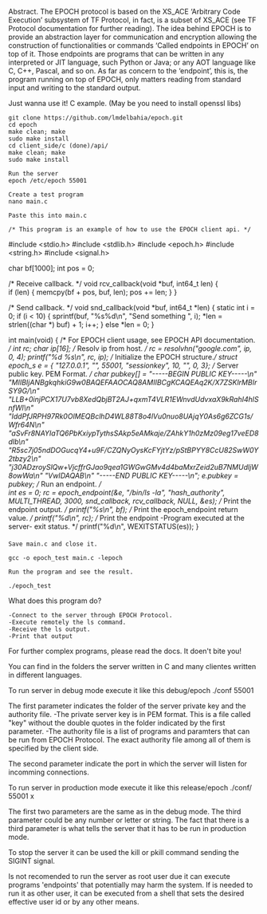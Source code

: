 Abstract.
The EPOCH protocol is based on the XS_ACE ‘Arbitrary Code Execution’
subsystem of TF Protocol, in fact, is a subset of XS_ACE (see TF Protocol
documentation for further reading). The idea behind EPOCH is to provide an
abstraction layer for communication and encryption allowing the construction
of functionalities or commands ‘Called endpoints in EPOCH’ on top of it.
Those endpoints are programs that can be written in any interpreted or JIT
language, such Python or Java; or any AOT language like C, C++, Pascal,
and so on. As far as concern to the ‘endpoint’, this is, the program running on
top of EPOCH, only matters reading from standard input and writing to the
standard output.

Just wanna use it! C example. (May be you need to install openssl libs)

    git clone https://github.com/lmdelbahia/epoch.git
    cd epoch
    make clean; make
    sudo make install
    cd client_side/c (done)/api/
    make clean; make
    sudo make install
    
    Run the server
    epoch /etc/epoch 55001
    
    Create a test program
    nano main.c
    
    Paste this into main.c
    
    /* This program is an example of how to use the EPOCH client api. */
#include <stdio.h>
#include <stdlib.h>
#include <epoch.h>
#include <string.h>
#include <signal.h>

char bf[1000];
int pos = 0;

/* Receive callback. */
void rcv_callback(void *buf, int64_t len)
{    
    if (len) {
        memcpy(bf + pos, buf, len);
        pos += len;
    }
}

/* Send callback. */
void snd_callback(void *buf, int64_t *len)
{
    static int i = 0;
    if (i < 10) {
        sprintf(buf, "%s%d\n", "Send something ", i);
        *len = strlen((char *) buf) + 1;
        i++;
    } else
        *len = 0;
}


int main(void)
{
    /* For EPOCH client usage, see EPOCH API documentation. */
    int rc;
    char ip[16];
    /* Resolv ip from host. */
    rc = resolvhn("google.com", ip, 0, 4);
    printf("%d %s\n", rc, ip);
    /* Initialize the EPOCH structure.*/ 
    struct epoch_s e = { "127.0.0.1", "", 55001, "sessionkey", 10, "", 0, 3};
    /* Server public key. PEM Format. */
    char pubkey[] = "-----BEGIN PUBLIC KEY-----\n"
        "MIIBIjANBgkqhkiG9w0BAQEFAAOCAQ8AMIIBCgKCAQEAq2K/X7ZSKlrMBIrSY9G/\n"
        "LLB+0injPCX17U7vb8XedQbjBT2AJ+qxmT4VLR1EWnvdUdvxaX9kRahI4hlSnfWl\n"
        "IddPfJRPH97Rk0OlMEQBclhD4WL88T8o4lVu0nuo8UAjqY0As6g6ZCG1s/Wfr64N\n"
        "aSvFr8NAYIaTQ6PbKxiypTythsSAkp5eAMkaje/ZAhkY1h0zMz09eg17veED8dIb\n"
        "R5sc7j05ndDOGucqY4+u9F/CZQNyOysKcFYjtYz/pStBPYY8CcU82SwW0Y2tbzy2\n"
        "j30ADzroySlQw+VjcffrGJao9qea1GWGwGMv4d4baMxrZeid2uB7NMUdljW8owWa\n"
        "VwIDAQAB\n" "-----END PUBLIC KEY-----\n";
    e.pubkey = pubkey;
    /* Run an endpoint. */   
    int es = 0;
    rc = epoch_endpoint(&e, "/bin/ls -la", "hash_authority", MULTI_THREAD, 3000,
        snd_callback, rcv_callback, NULL, &es);
    /* Print the endpoint output. */
    printf("%s\n", bf);
    /* Print the epoch_endpoint return value. */
    printf("%d\n", rc);
    /* Print the endpoint -Program executed at the server- exit status. */
    printf("%d\n", WEXITSTATUS(es));
}

####
    Save main.c and close it.
    
    gcc -o epoch_test main.c -lepoch
    
    Run the program and see the result.
    
    ./epoch_test
    
What does this program do?

    -Connect to the server through EPOCH Protocol.
    -Execute remotely the ls command.
    -Receive the ls output.
    -Print that output
    
For further complex programs, please read the docs. It doen't bite you!
    

You can find in the folders the server written in C and many clientes written in different languages.

To run server in debug mode execute it like this
debug/epoch ./conf 55001

The first parameter indicates the folder of the server private key and the authority file.
    -The private server key is in PEM format. This is a file called "key" without the double quotes in the folder indicated by the first parameter.
    -The authority file is a list of programs and paramters that can be run from EPOCH Protocol. The exact authority file among all of them is specified by the client side.
    
The second parameter indicate the port in which the server will listen for incomming connections.

To run server in production mode execute it like this
release/epoch ./conf/ 55001 x

The first two parameters are the same as in the debug mode. The third parameter could be any number or letter or string. The fact that there is a third parameter is what tells the server that it has to be run in production mode.

To stop the server it can be used the kill or pkill command sending the SIGINT signal.

Is not recomended to run the server as root user due it can execute programs 'endpoints' that potentially may harm the system. If is needed to run it as other user, it can be executed from a shell that sets the desired effective user id or by any other means.
